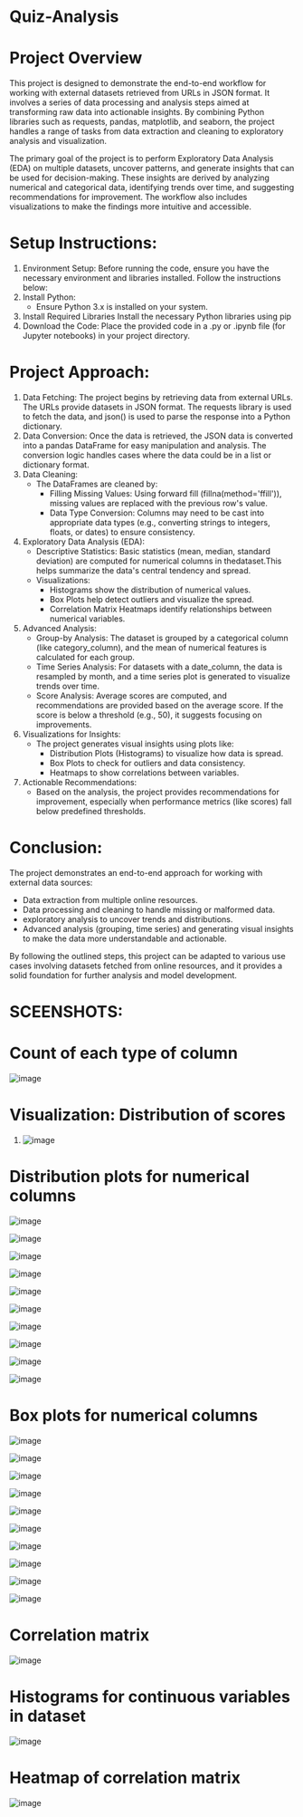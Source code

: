 # Quiz-Analysis
# Project Overview 
This project is designed to demonstrate the end-to-end workflow for working with external datasets retrieved from URLs in JSON format. It involves a series of data processing and analysis steps aimed at transforming raw data into actionable insights. By combining Python libraries such as requests, pandas, matplotlib, and seaborn, the project handles a range of tasks from data extraction and cleaning to exploratory analysis and visualization.

The primary goal of the project is to perform Exploratory Data Analysis (EDA) on multiple datasets, uncover patterns, and generate insights that can be used for decision-making. These insights are derived by analyzing numerical and categorical data, identifying trends over time, and suggesting recommendations for improvement. The workflow also includes visualizations to make the findings more intuitive and accessible.
# Setup Instructions:
 1. Environment Setup:
    Before running the code, ensure you have the necessary environment and  libraries installed. Follow the instructions below:
  1. Install Python:
     * Ensure Python 3.x is installed on your system.
 2. Install Required Libraries
      Install the necessary Python libraries using pip
 3. Download the Code:
    Place the provided code in a .py or .ipynb file (for Jupyter notebooks) in your project directory.
  #  Project Approach:
   1. Data Fetching:
       The project begins by retrieving data from external URLs. The URLs provide datasets in JSON format. The requests library is used to fetch the data, and json() is used to parse 
       the response into a  Python dictionary.   
   2. Data Conversion:
       Once the data is retrieved, the JSON data is converted into a pandas DataFrame for easy manipulation and analysis. The conversion logic handles cases where the data could be in 
      a list or dictionary format.
   3. Data Cleaning:
      * The DataFrames are cleaned by:
          - Filling Missing Values: Using forward fill (fillna(method='ffill')), missing values are replaced with the previous row's value.
          - Data Type Conversion: Columns may need to be cast into appropriate data types (e.g., converting strings to integers, floats, or dates) to ensure consistency.
   4. Exploratory Data Analysis (EDA):
       *  Descriptive Statistics: Basic statistics (mean, median, standard deviation) are computed for numerical columns in thedataset.This  helps summarize the data's central tendency 
          and spread.
       *  Visualizations:
          - Histograms show the distribution of numerical values.
          - Box Plots help detect outliers and visualize the spread.
          - Correlation Matrix Heatmaps identify relationships between numerical variables.
   5. Advanced Analysis:
       *  Group-by Analysis: The dataset is grouped by a categorical column (like category_column), and the mean of numerical features is calculated for each group.
       *  Time Series Analysis: For datasets with a date_column, the data is resampled by month, and a time series plot is generated to visualize trends over time.
       *  Score Analysis: Average scores are computed, and recommendations are provided based on the average score. If the score is below a threshold (e.g., 50), it suggests focusing 
          on improvements.
   6. Visualizations for Insights:
       *  The project generates visual insights using plots like:
          - Distribution Plots (Histograms) to visualize how data is 
           spread.
          - Box Plots to check for outliers and data consistency.
          - Heatmaps to show correlations between variables.
   7. Actionable Recommendations:
       *  Based on the analysis, the project provides recommendations for improvement, especially when performance metrics (like scores) fall below predefined thresholds.
# Conclusion:
  The project demonstrates an end-to-end approach for working with external data sources:
   *  Data extraction from multiple online resources.
   *  Data processing and cleaning to handle missing or malformed data.
   *  exploratory analysis to uncover trends and distributions.
   *  Advanced analysis (grouping, time series) and generating visual insights to make the data more understandable and actionable.
     
By following the outlined steps, this project can be adapted to various use cases involving datasets fetched from online resources, and it provides a solid foundation for further analysis and model development.

# SCEENSHOTS:
# Count of each type of column
![image](https://github.com/user-attachments/assets/9cbe74fc-bd61-4936-b07c-188d319b7fb9)

# Visualization: Distribution of scores
 1. ![image](https://github.com/user-attachments/assets/58b1cf45-e636-4bc0-9742-511dddb4ea1a)
# Distribution plots for numerical columns
  ![image](https://github.com/user-attachments/assets/4f1616ab-4a66-4384-81e6-4ee528dd7728)

  ![image](https://github.com/user-attachments/assets/2ab8f2c2-e319-440d-bd3a-28c04af05dd4)

  ![image](https://github.com/user-attachments/assets/8b0f630f-1715-42c0-b54c-8a3137835e7a)

  ![image](https://github.com/user-attachments/assets/767ee5b9-acfa-4e82-9cf3-8080e100462e)

  ![image](https://github.com/user-attachments/assets/98ecab6a-80aa-4716-a441-dc823bfaedee)

  ![image](https://github.com/user-attachments/assets/ccaafe22-4f01-4dbe-b82a-34050d7fc696) 

  ![image](https://github.com/user-attachments/assets/e848323f-2fc8-4edc-95c6-5b7f3148c3c1) 

  ![image](https://github.com/user-attachments/assets/79851548-6525-4f0c-8f0b-a2167f50401e) 

  ![image](https://github.com/user-attachments/assets/f20fca1d-0f3f-496c-b9a6-e162f42c8691) 

  ![image](https://github.com/user-attachments/assets/ebe22136-7f8c-4d0b-aab7-1daf94462f71)
  # Box plots for numerical columns 

  ![image](https://github.com/user-attachments/assets/fce8a10a-24b5-4434-bd08-230d1b542dba) 

  ![image](https://github.com/user-attachments/assets/532a69e6-d637-4e33-b607-1a1a061d389c) 

  ![image](https://github.com/user-attachments/assets/7ef677aa-15a0-40fd-9c9e-9a2ee0e11584) 

  ![image](https://github.com/user-attachments/assets/ec467d60-7976-40f5-a035-c0147b3aae03) 

  ![image](https://github.com/user-attachments/assets/ee770610-f95a-43d6-9a3a-2ccdf4f776c8) 

  ![image](https://github.com/user-attachments/assets/e3331734-e6ad-4703-b3a8-a19dd7515222) 

  ![image](https://github.com/user-attachments/assets/16e989c8-5e70-4dc4-ae8f-62c9906c39a8) 

  ![image](https://github.com/user-attachments/assets/60d266ef-5671-4b8e-baba-632147c2aa7e) 

  ![image](https://github.com/user-attachments/assets/6d05bb5d-fa12-4213-b7fa-eee9723ab712) 

  ![image](https://github.com/user-attachments/assets/6b162c7b-4a2a-43c1-a89f-4c5dd32f3e27) 
  # Correlation matrix 

  ![image](https://github.com/user-attachments/assets/40a24cf0-21ff-4b34-a31e-c62906340c67) 
  # Histograms for continuous variables in dataset
  ![image](https://github.com/user-attachments/assets/68dc2fc7-398d-43e4-9dbe-f137eeeadb8b)
 #  Heatmap of correlation matrix
 ![image](https://github.com/user-attachments/assets/dd733454-9acb-49ea-bee5-59e597dc7ab5)

























      
  

